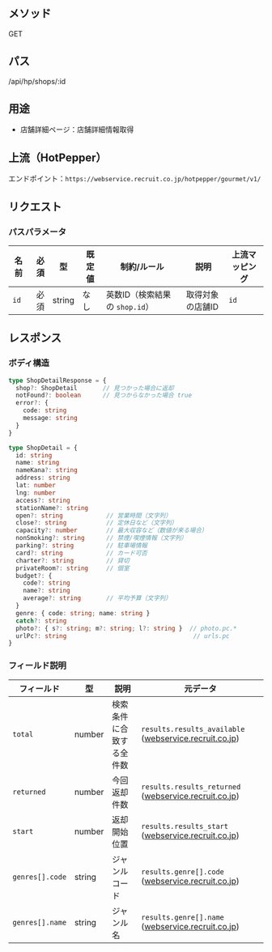 ## メソッド
GET
## パス
/api/hp/shops/:id
## 用途
- 店舗詳細ページ：店舗詳細情報取得
## 上流（HotPepper）
エンドポイント：`https://webservice.recruit.co.jp/hotpepper/gourmet/v1/`
## リクエスト
### パスパラメータ
|名前|必須|型|既定値|制約/ルール|説明|上流マッピング|
|---|--:|---|---|---|---|---|
|`id`|必須|string|なし|英数ID（検索結果の `shop.id`）|取得対象の店舗ID|`id`|
## レスポンス
### ボディ構造
```ts
type ShopDetailResponse = {
  shop?: ShopDetail       // 見つかった場合に返却
  notFound?: boolean      // 見つからなかった場合 true
  error?: {
    code: string
    message: string
  }
}

type ShopDetail = {
  id: string
  name: string
  nameKana?: string
  address: string
  lat: number
  lng: number
  access?: string
  stationName?: string
  open?: string            // 営業時間（文字列）
  close?: string           // 定休日など（文字列）
  capacity?: number        // 最大収容など（数値が来る場合）
  nonSmoking?: string      // 禁煙/喫煙情報（文字列）
  parking?: string         // 駐車場情報
  card?: string            // カード可否
  charter?: string         // 貸切
  privateRoom?: string     // 個室
  budget?: {
    code?: string
    name?: string
    average?: string       // 平均予算（文字列）
  }
  genre: { code: string; name: string }
  catch?: string
  photo?: { s?: string; m?: string; l?: string }  // photo.pc.*
  urlPc?: string                                   // urls.pc
}
```

### フィールド説明
| フィールド           | 型      | 説明           | 元データ                                                                                                                                                                  |
| --------------- | ------ | ------------ | --------------------------------------------------------------------------------------------------------------------------------------------------------------------- |
| `total`         | number | 検索条件に合致する全件数 | `results.results_available` ([webservice.recruit.co.jp](https://webservice.recruit.co.jp/doc/hotpepper/reference.html?utm_source=chatgpt.com "ホットペッパー \| APIリファレンス")) |
| `returned`      | number | 今回返却件数       | `results.results_returned` ([webservice.recruit.co.jp](https://webservice.recruit.co.jp/doc/hotpepper/reference.html?utm_source=chatgpt.com "ホットペッパー \| APIリファレンス"))  |
| `start`         | number | 返却開始位置       | `results.results_start` ([webservice.recruit.co.jp](https://webservice.recruit.co.jp/doc/hotpepper/reference.html?utm_source=chatgpt.com "ホットペッパー \| APIリファレンス"))     |
| `genres[].code` | string | ジャンルコード      | `results.genre[].code` ([webservice.recruit.co.jp](https://webservice.recruit.co.jp/doc/hotpepper/reference.html?utm_source=chatgpt.com "ホットペッパー \| APIリファレンス"))      |
| `genres[].name` | string | ジャンル名        | `results.genre[].name` ([webservice.recruit.co.jp](https://webservice.recruit.co.jp/doc/hotpepper/reference.html?utm_source=chatgpt.com "ホットペッパー \| APIリファレンス"))      |
